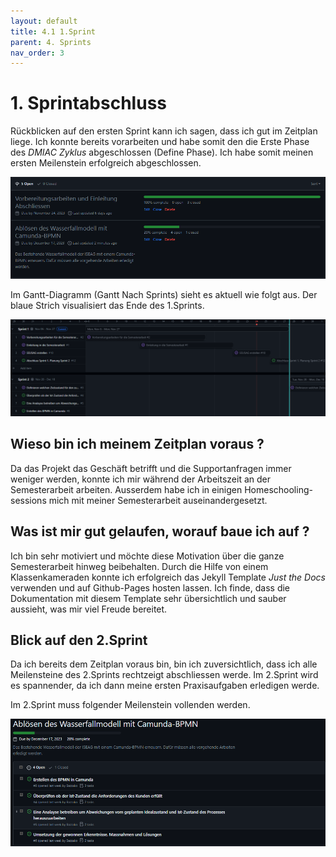```yaml
---
layout: default
title: 4.1 1.Sprint
parent: 4. Sprints
nav_order: 3
---
```


# 1. Sprintabschluss

Rückblicken auf den ersten Sprint kann ich sagen, dass ich gut im Zeitplan liege. Ich konnte bereits vorarbeiten und habe somit den die Erste Phase des *DMIAC Zyklus* abgeschlossen (Define Phase). Ich habe somit meinen ersten Meilenstein erfolgreich abgeschlossen.

![Meilensteine](../../ressources/bilder/1_Sprint_Milestone.png)

Im Gantt-Diagramm (Gantt Nach Sprints) sieht es aktuell wie folgt aus. Der blaue Strich visualisiert das Ende des 1.Sprints.

![Gantt](../../ressources/bilder/1_Sprint_Gantt.png)

## Wieso bin ich meinem Zeitplan voraus ?

Da das Projekt das Geschäft betrifft und die Supportanfragen immer weniger werden, konnte ich mir während der Arbeitszeit an der Semesterarbeit arbeiten. Ausserdem habe ich in einigen Homeschooling-sessions mich mit meiner Semesterarbeit auseinandergesetzt.

## Was ist mir gut gelaufen, worauf baue ich auf ?

Ich bin sehr motiviert und möchte diese Motivation über die ganze Semesterarbeit hinweg beibehalten. Durch die Hilfe von einem Klassenkameraden konnte ich erfolgreich das Jekyll Template *Just the Docs* verwenden und auf Github-Pages hosten lassen. Ich finde, dass die Dokumentation mit diesem Template sehr übersichtlich und sauber aussieht, was mir viel Freude bereitet.

## Blick auf den 2.Sprint

Da ich bereits dem Zeitplan voraus bin, bin ich zuversichtlich, dass ich alle Meilensteine des 2.Sprints rechtzeigt abschliessen werde. Im 2.Sprint wird es spannender, da ich dann meine ersten Praxisaufgaben erledigen werde.

Im 2.Sprint muss folgender Meilenstein vollenden werden.

![Meilenstein 2.Sprint](../../ressources/bilder/1_Sprint_Milestone_2Sprint.png)


